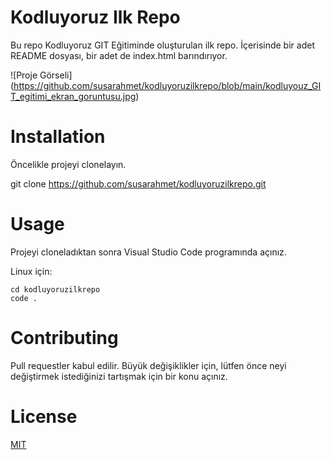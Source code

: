 # Kodluyoruz Ilk Repo
Bu repo Kodluyoruz GIT Eğitiminde oluşturulan ilk repo. İçerisinde bir adet README dosyası, bir adet de index.html barındırıyor.

![Proje Görseli] (https://github.com/susarahmet/kodluyoruzilkrepo/blob/main/kodluyouz_GIT_egitimi_ekran_goruntusu.jpg)
# Installation
Öncelikle projeyi clonelayın. 

git clone https://github.com/susarahmet/kodluyoruzilkrepo.git

# Usage
Projeyi cloneladıktan sonra Visual Studio Code programında açınız.

Linux için:

```
cd kodluyoruzilkrepo
code . 
``` 

# Contributing
Pull requestler kabul edilir. Büyük değişiklikler için, lütfen önce neyi değiştirmek istediğinizi tartışmak için bir konu açınız.

# License
[MIT](https://choosealicense.com/licenses/mit/)
